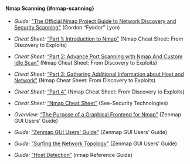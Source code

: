 
#### Nmap Scanning {#nmap-scanning}

  * *Guide:* ["The Official Nmap Project Guide to Network Discovery and Security Scanning"](http://nmap.org/book/toc.html) (Gordon “Fyodor” Lyon)

  * *Cheat Sheet:* [“Part 1: Introduction to Nmap”](http://resources.infosecinstitute.com/nmap-cheat-sheet/) (Nmap Cheat Sheet: From Discovery to Exploits)

  * *Cheat Sheet:* [“Part 2: Advance Port Scanning with Nmap And Custom Idle Scan”](http://resources.infosecinstitute.com/nmap-cheat-sheet-discovery-exploits-part-2-advance-port-scanning-nmap-custom-idle-scan/) (Nmap Cheat Sheet: From Discovery to Exploits)

  * *Cheat Sheet:* [“Part 3: Gathering Additional Information about Host and Network”](http://resources.infosecinstitute.com/nmap-cheat-sheet-discovery-exploits-part-3-gathering-additional-information-host-network-2/) (Nmap Cheat Sheet: From Discovery to Exploits)

  * *Cheat Sheet:* [“Part 4”](http://resources.infosecinstitute.com/nmap-cheat-sheet-part-4/) (Nmap Cheat Sheet: From Discovery to Exploits)

  * *Cheat Sheet:* [“Nmap Cheat Sheet”](http://hackingdefined.org/publications/nmap-cheat-sheet.pdf) (See-Security Technologies)

  * *Overview:* [“The Purpose of a Graphical Frontend for Nmap”](http://nmap.org/book/zenmap.html#zenmap-purpose) (Zenmap GUI Users' Guide)

  * *Guide:* [“Zenmap GUI Users' Guide”](http://nmap.org/book/zenmap.html) (Zenmap GUI Users' Guide)
  
  * *Guide:* [“Surfing the Network Topology”](http://nmap.org/book/zenmap-topology.html) (Zenmap GUI Users' Guide)
  
  * *Guide:* [“Host Detection”](http://nmap.org/book/man-host-discovery.html) (nmap Reference Guide)
